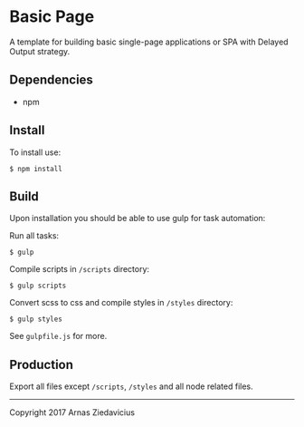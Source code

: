 # Basic Page

A template for building basic single-page applications or SPA with Delayed Output strategy.

## Dependencies

* npm

## Install
To install use:
```
$ npm install
```

## Build
Upon installation you should be able to use gulp for task automation:

Run all tasks:
```
$ gulp
```

Compile scripts in `/scripts` directory:
```
$ gulp scripts
```

Convert scss to css and compile styles in `/styles` directory:
```
$ gulp styles
```

See `gulpfile.js` for more.

## Production
Export all files except `/scripts`, `/styles` and all node related files.

------

Copyright 2017 Arnas Ziedavicius